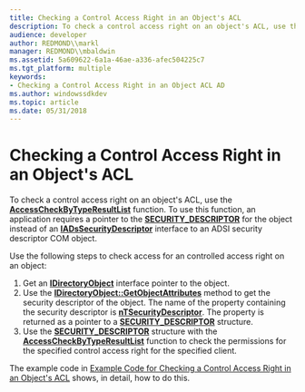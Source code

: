 ```yaml
---
title: Checking a Control Access Right in an Object's ACL
description: To check a control access right on an object's ACL, use the AccessCheckByTypeResultList function.
audience: developer
author: REDMOND\\markl
manager: REDMOND\\mbaldwin
ms.assetid: 5a609622-6a1a-46ae-a336-afec504225c7
ms.tgt_platform: multiple
keywords:
- Checking a Control Access Right in an Object ACL AD
ms.author: windowssdkdev
ms.topic: article
ms.date: 05/31/2018
---
```


# Checking a Control Access Right in an Object's ACL

To check a control access right on an object's ACL, use the [**AccessCheckByTypeResultList**](https://msdn.microsoft.com/library/windows/desktop/aa374836) function. To use this function, an application requires a pointer to the [**SECURITY\_DESCRIPTOR**](https://msdn.microsoft.com/library/windows/desktop/aa379561) for the object instead of an [**IADsSecurityDescriptor**](https://msdn.microsoft.com/library/aa706128) interface to an ADSI security descriptor COM object.

Use the following steps to check access for an controlled access right on an object:

1.  Get an [**IDirectoryObject**](https://msdn.microsoft.com/library/aa746355) interface pointer to the object.
2.  Use the [**IDirectoryObject::GetObjectAttributes**](https://msdn.microsoft.com/library/aa746358) method to get the security descriptor of the object. The name of the property containing the security descriptor is [**nTSecurityDescriptor**](https://msdn.microsoft.com/library/ms679006). The property is returned as a pointer to a [**SECURITY\_DESCRIPTOR**](https://msdn.microsoft.com/library/windows/desktop/aa379561) structure.
3.  Use the [**SECURITY\_DESCRIPTOR**](https://msdn.microsoft.com/library/windows/desktop/aa379561) structure with the [**AccessCheckByTypeResultList**](https://msdn.microsoft.com/library/windows/desktop/aa374836) function to check the permissions for the specified control access right for the specified client.

The example code in [Example Code for Checking a Control Access Right in an Object's ACL](example-code-for-checking-a-control-access-right-in-an-objectampaposs-acl.md) shows, in detail, how to do this.

 

 




